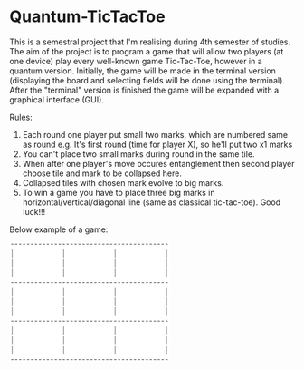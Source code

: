 # Quantum-TicTacToe
This is a semestral project that I'm realising during 4th semester of studies. The aim of the project is to program a game that will allow two players (at
one device) play every well-known game Tic-Tac-Toe, however in a quantum version. Initially, the game will be made in the terminal version (displaying the board and selecting fields will be done using the terminal). After the "terminal" version is finished the game will be expanded with a graphical interface (GUI).

Rules:
1. Each round one player put small two marks, which are numbered same as round e.g. It's first round (time for player X), so he'll put two x1 marks
2. You can't place two small marks during round in the same tile.
3. When after one player's move occures entanglement then second player choose tile and mark to be collapsed here.
4. Collapsed tiles with chosen mark evolve to big marks.
5. To win a game you have to place three big marks in horizontal/vertical/diagonal line (same as classical tic-tac-toe).
Good luck!!!

Below example of a game:


![Screenshot](ezgif.com-gif-maker.gif)
